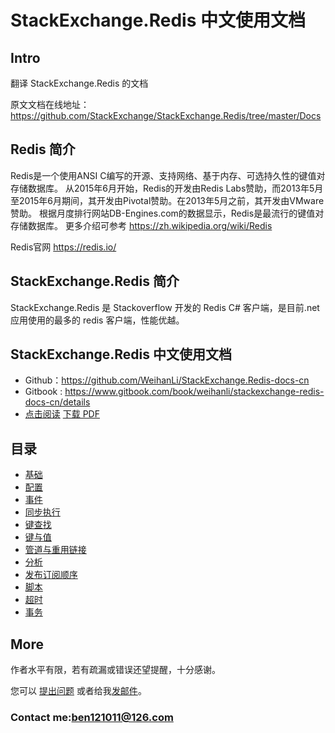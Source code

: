 # StackExchange.Redis 中文使用文档

## Intro
翻译 StackExchange.Redis 的文档

原文文档在线地址： <https://github.com/StackExchange/StackExchange.Redis/tree/master/Docs>  
 
## Redis 简介
Redis是一个使用ANSI C编写的开源、支持网络、基于内存、可选持久性的键值对存储数据库。
从2015年6月开始，Redis的开发由Redis Labs赞助，而2013年5月至2015年6月期间，其开发由Pivotal赞助。在2013年5月之前，其开发由VMware赞助。
根据月度排行网站DB-Engines.com的数据显示，Redis是最流行的键值对存储数据库。
更多介绍可参考 <https://zh.wikipedia.org/wiki/Redis>

Redis官网 <https://redis.io/>

## StackExchange.Redis 简介
StackExchange.Redis 是 Stackoverflow 开发的 Redis C# 客户端，是目前.net应用使用的最多的 redis 客户端，性能优越。

## StackExchange.Redis 中文使用文档
* Github：<https://github.com/WeihanLi/StackExchange.Redis-docs-cn>
* Gitbook : <https://www.gitbook.com/book/weihanli/stackexchange-redis-docs-cn/details>   
* [点击阅读](https://weihanli.gitbooks.io/stackexchange-redis-docs-cn/)  [下载 PDF](https://www.gitbook.com/download/pdf/book/weihanli/stackexchange-redis-docs-cn)


## 目录

- [基础](Basics.md)
- [配置](Configuration.md)
- [事件](Events.md)
- [同步执行](ExecSync.md)
- [键查找](KeysScan.md)
- [键与值](KeysValues.md)
- [管道与重用链接](PipelinesMultiplexers.md)
- [分析](Profiling.md)
- [发布订阅顺序](PubSubOrder.md)
- [脚本](Scripting.md)
- [超时](Timeouts.md)
- [事务](Transactions.md)

## More
作者水平有限，若有疏漏或错误还望提醒，十分感谢。

您可以 [提出问题](https://github.com/WeihanLi/StackExchange.Redis-docs-cn/issues/new) 或者给我[发邮件](mailto:ben121011@126.com)。

### Contact me:<ben121011@126.com>